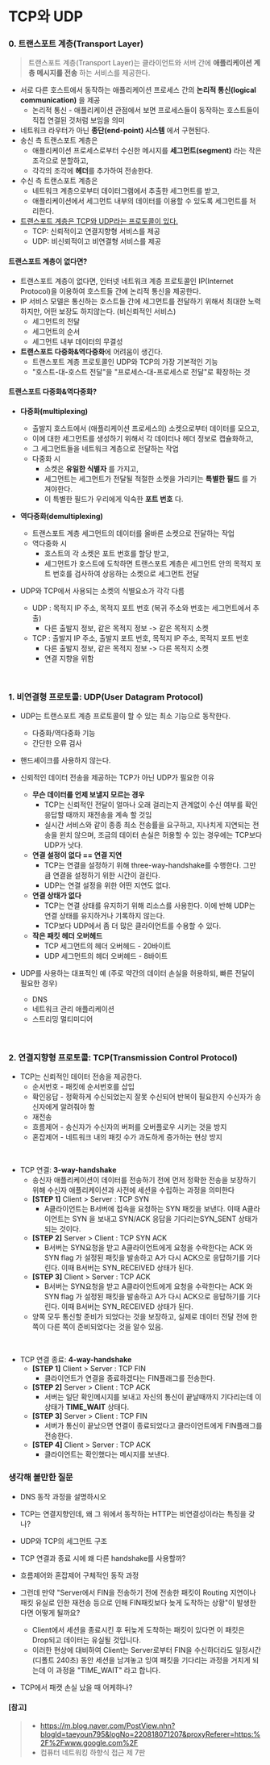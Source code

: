 # TCP와 UDP

### 0. 트랜스포트 계층(Transport Layer)

> 트랜스포트 계층(Transport Layer)는 클라이언트와 서버 간에 **애플리케이션 계층 메시지를 전송** 하는 서비스를 제공한다.

- 서로 다른 호스트에서 동작하는 애플리케이션 프로세스 간의 **논리적 통신(logical communication)** 을 제공
  - 논리적 통신 - 애플리케이션 관점에서 보면 프로세스들이 동작하는 호스트들이 직접 연결된 것처럼 보임을 의미
- 네트워크 라우터가 아닌 **종단(end-point) 시스템** 에서 구현된다.
- 송신 측 트랜스포트 계층은 
  - 애플리케이션 프로세스로부터 수신한 메시지를 **세그먼트(segment)** 라는 작은 조각으로 분할하고, 
  - 각각의 조각에 **헤더**를 추가하여 전송한다.
- 수신 측 트랜스포트 계층은
  - 네트워크 계층으로부터 데이터그램에서 추출한 세그먼트를 받고,
  - 애플리케이션에서 세그먼트 내부의 데이터를 이용할 수 있도록 세그먼트를 처리한다.
- <u>트랜스포트 계층은 TCP와 UDP라는 프로토콜이 있다.</u>
  - TCP: 신뢰적이고 연결지향형 서비스를 제공
  - UDP: 비신뢰적이고 비연결형 서비스를 제공



#### 트랜스포트 계층이 없다면?

- 트랜스포트 계층이 없다면, 인터넷 네트워크 계층 프로토콜인 IP(Internet Protocol)을 이용하여 호스트들 간에 논리적 통신을 제공한다.
- IP 서비스 모델은 통신하는 호스트들 간에 세그먼트를 전달하기 위해서 최대한 노력하지만, 어떤 보장도 하지않는다. (비신뢰적인 서비스)
  - 세그먼트의 전달
  - 세그먼트의 순서
  - 세그먼트 내부 데이터의 무결성
- **트랜스포트 다중화&역다중화**에 어려움이 생긴다.
  - 트랜스포트 계층 프로토콜인 UDP와 TCP의 가장 기본적인 기능 
  - "호스트-대-호스트 전달"을 "프로세스-대-프로세스로 전달"로 확장하는 것



#### 트랜스포트 다중화&역다중화?

- **다중화(multiplexing)** 
  - 출발지 호스트에서 (애플리케이션 프로세스의) 소켓으로부터 데이터를 모으고, 
  - 이에 대한 세그먼트를 생성하기 위해서 각 데이터나 헤더 정보로 캡슐화하고, 
  - 그 세그먼트들을 네트워크 계층으로 전달하는 작업
  - 다중화 시
    - 소켓은 **유일한 식별자** 를 가지고, 
    - 세그먼트는 세그먼트가 전달될 적절한 소켓을 가리키는 **특별한 필드** 를 가져야한다.
    - 이 특별한 필드가 우리에게 익숙한 **포트 번호** 다.
- **역다중화(demultiplexing)**
  - 트랜스포트 계층 세그먼트의 데이터를 올바른 소켓으로 전달하는 작업
  - 역다중화 시 
    - 호스트의 각 소켓은 포트 번호를 할당 받고, 
    - 세그먼트가 호스트에 도착하면 트랜스포트 계층은 세그먼트 안의 목적지 포트 번호를 검사하여 상응하는 소켓으로 세그먼트 전달

- UDP와 TCP에서 사용되는 소켓의 식별요소가 각각 다름
  - UDP : 목적지 IP 주소, 목적지 포트 번호 (복귀 주소와 번호는 세그먼트에서 추출)
    - 다른 출발지 정보, 같은 목적지 정보 -> 같은 목적지 소켓
  - TCP : 출발지 IP 주소, 출발지 포트 번호, 목적지 IP 주소, 목적지 포트 번호
    - 다른 출발지 정보, 같은 목적지 정보 -> 다른 목적지 소켓
    - 연결 지향을 위함

</br>

### 1. 비연결형 프로토콜: UDP(User Datagram Protocol)

- UDP는 트랜스포트 계층 프로토콜이 할 수 있는 최소 기능으로 동작한다.
  - 다중화/역다중화 기능
  - 간단한 오류 검사
- 핸드셰이크를 사용하지 않는다.
- 신뢰적인 데이터 전송을 제공하는 TCP가 아닌 UDP가 필요한 이유
  - **무슨 데이터를 언제 보낼지 모르는 경우**
    - TCP는 신뢰적인 전달이 얼마나 오래 걸리는지 관계없이 수신 여부를 확인응답할 때까지 재전송을 계속 할 것임
    - 실시간 서비스와 같이 종종 최소 전송률을 요구하고, 지나치게 지연되는 전송을 윈치 않으며, 조금의 데이터 손실은 허용할 수 있는 경우에는 TCP보다 UDP가 낫다.
  - **연결 설정이 없다 == 연결 지연**
    - TCP는 연결을 설정하기 위해 three-way-handshake를 수행한다. 그만큼 연결을 설정하기 위한 시간이 걸린다.
    - UDP는 연결 설정을 위한 어떤 지연도 없다.
  - **연결 상태가 없다**
    - TCP는 연결 상태를 유지하기 위해 리소스를 사용한다. 이에 반해 UDP는 연결 상태를 유지하거나 기록하지 않는다.
    - TCP보다 UDP에서 좀 더 많은 클라이언트를 수용할 수 있다.
  - **작은 패킷 헤더 오버헤드**
    - TCP 세그먼트의 헤더 오버헤드 - 20바이트
    - UDP 세그먼트의 헤더 오버헤드 - 8바이트

- UDP를 사용하는 대표적인 예 (주로 약간의 데이터 손실을 허용하되, 빠른 전달이 필요한 경우)
  - DNS
  - 네트워크 관리 애플리케이션
  - 스트리밍 멀티미디어

</br>

### 2. 연결지향형 프로토콜: TCP(Transmission Control Protocol)

- TCP는 신뢰적인 데이터 전송을 제공한다.
  - 순서번호 - 패킷에 순서번호를 삽입
  - 확인응답 - 정확하게 수신되었는지 잘못 수신되어 반복이 필요한지 수신자가 송신자에게 알려줘야 함
  - 재전송
  - 흐름제어 - 송신자가 수신자의 버퍼를 오버플로우 시키는 것을 방지
  - 혼잡제어 - 네트워크 내의 패킷 수가 과도하게 증가하는 현상 방지

</br>

- TCP 연결: **3-way-handshake**
  - 송신자 애플리케이션이 데이터를 전송하기 전에 먼저 정확한 전송을 보장하기 위해 수신자 애플리케이션과 사전에 세션을 수립하는 과정을 의미한다
  - **[STEP 1]** Client > Server : TCP SYN
    - A클라이언트는 B서버에 접속을 요청하는 SYN 패킷을 보낸다. 이때 A클라이언트는 SYN 을 보내고 SYN/ACK 응답을 기다리는SYN_SENT 상태가 되는 것이다.
  - **[STEP 2]** Server > Client : TCP SYN ACK
    - B서버는 SYN요청을 받고 A클라이언트에게 요청을 수락한다는 ACK 와 SYN flag 가 설정된 패킷을 발송하고 A가 다시 ACK으로 응답하기를 기다린다. 이때 B서버는 SYN_RECEIVED 상태가 된다.
  - **[STEP 3]** Client > Server : TCP ACK
    - B서버는 SYN요청을 받고 A클라이언트에게 요청을 수락한다는 ACK 와 SYN flag 가 설정된 패킷을 발송하고 A가 다시 ACK으로 응답하기를 기다린다. 이때 B서버는 SYN_RECEIVED 상태가 된다.
  - 양쪽 모두 통신할 준비가 되었다는 것을 보장하고, 실제로 데이터 전달 전에 한쪽이 다른 쪽이 준비되었다는 것을 알수 있음.

</br>

- TCP 연결 종료: **4-way-handshake**
  - **[STEP 1]** Client > Server : TCP FIN
    - 클라이언트가 연결을 종료하겠다는 FIN플래그를 전송한다.
  - **[STEP 2]** Server > Client : TCP ACK
    - 서버는 일단 확인메시지를 보내고 자신의 통신이 끝날때까지 기다리는데 이 상태가 **TIME_WAIT** 상태다.
  - **[STEP 3]**  Server > Client : TCP FIN
    - 서버가 통신이 끝났으면 연결이 종료되었다고 클라이언트에게 FIN플래그를 전송한다.
  - **[STEP 4]**  Client > Server : TCP ACK
    - 클라이언트는 확인했다는 메시지를 보낸다.



### 생각해 볼만한 질문

- DNS 동작 과정을 설명하시오
- TCP는 연결지향인데, 왜 그 위에서 동작하는 HTTP는 비연결성이라는 특징을 갖나?

- UDP와 TCP의 세그먼트 구조
- TCP 연결과 종료 시에 왜 다른 handshake를 사용할까?

- 흐름제어와 혼잡제어 구체적인 동작 과정

- 그런데 만약 "Server에서 FIN을 전송하기 전에 전송한 패킷이 Routing 지연이나 패킷 유실로 인한 재전송 등으로 인해 FIN패킷보다 늦게 도착하는 상황"이 발생한다면 어떻게 될까요? 
  - Client에서 세션을 종료시킨 후 뒤늦게 도착하는 패킷이 있다면 이 패킷은 Drop되고 데이터는 유실될 것입니다. 
  - 이러한 현상에 대비하여 Client는 Server로부터 FIN을 수신하더라도 일정시간(디폴트 240초) 동안 세션을 남겨놓고 잉여 패킷을 기다리는 과정을 거치게 되는데 이 과정을 "TIME_WAIT" 라고 합니다.

- TCP에서 패캣 손실 났을 때 어케하나?







#### [참고]

> - https://m.blog.naver.com/PostView.nhn?blogId=taeyoun795&logNo=220818071207&proxyReferer=https:%2F%2Fwww.google.com%2F
> - 컴퓨터 네트워킹 하향식 접근 제 7판